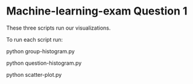# Machine-learning-exam Question 1

These three scripts run our visualizations.

To run each script run:

python group-histogram.py

python question-histogram.py

python scatter-plot.py
